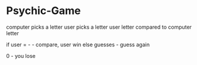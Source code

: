 # Psychic-Game


computer picks a letter
user picks a letter
	user letter compared to computer letter

if user = - - compare, user win
	else 
		guesses - 
	guess again

0 - you lose